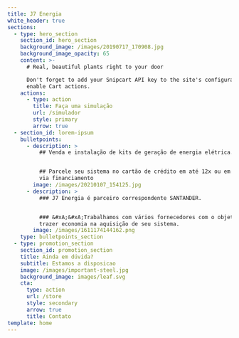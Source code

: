 ```yaml
---
title: J7 Energia
white_header: true
sections:
  - type: hero_section
    section_id: hero_section
    background_image: /images/20190717_170908.jpg
    background_image_opacity: 65
    content: >-
      # Real, beautiful plants right to your door

      Don't forget to add your Snipcart API key to the site's configuration to
      enable Cart actions.
    actions:
      - type: action
        title: Faça uma simulação
        url: /simulador
        style: primary
        arrow: true
  - section_id: lorem-ipsum
    bulletpoints:
      - description: >
          ## Venda e instalação de kits de geração de energia elétrica.


          ## Parcele seu sistema no cartão de crédito em até 12x ou em até 72x
          via financiamento
        image: /images/20210107_154125.jpg
      - description: >
          ### J7 Energia é parceiro correspondente SANTANDER.


          ### &#xA;&#xA;Trabalhamos com vários fornecedores com o objetivo de
          trazer economia na aquisição de seu sistema.
        image: /images/1611174144162.png
    type: bulletpoints_section
  - type: promotion_section
    section_id: promotion_section
    title: Ainda em dúvida?
    subtitle: Estamos a disposicao
    image: /images/important-steel.jpg
    background_image: images/leaf.svg
    cta:
      type: action
      url: /store
      style: secondary
      arrow: true
      title: Contato
template: home
---
```

